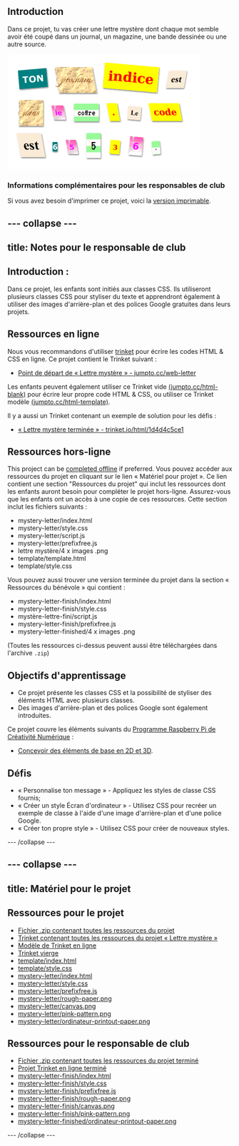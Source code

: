 ## Introduction

Dans ce projet, tu vas créer une lettre mystère dont chaque mot semble avoir été coupé dans un journal, un magazine, une bande dessinée ou une autre source.

![capture d'écran](images/letter-final.png)

### Informations complémentaires pour les responsables de club

Si vous avez besoin d'imprimer ce projet, voici la [version imprimable](https://projects.raspberrypi.org/en/projects/mystery-letter/print).

## \--- collapse \---

## title: Notes pour le responsable de club

## Introduction :

Dans ce projet, les enfants sont initiés aux classes CSS. Ils utiliseront plusieurs classes CSS pour styliser du texte et apprendront également à utiliser des images d'arrière-plan et des polices Google gratuites dans leurs projets.

## Ressources en ligne

Nous vous recommandons d'utiliser [trinket](https://trinket.io/) pour écrire les codes HTML & CSS en ligne. Ce projet contient le Trinket suivant :

* [Point de départ de « Lettre mystère » - jumpto.cc/web-letter](http://jumpto.cc/web-letter)

Les enfants peuvent également utiliser ce Trinket vide [(jumpto.cc/html-blank)](http://jumpto.cc/html-blank) pour écrire leur propre code HTML & CSS, ou utiliser ce Trinket modèle [(jumpto.cc/html-template)](http://jumpto.cc/html-template).

Il y a aussi un Trinket contenant un exemple de solution pour les défis :

* [« Lettre mystère terminée » - trinket.io/html/1d4d4c5ce1](https://trinket.io/html/1d4d4c5ce1)

## Ressources hors-ligne

This project can be [completed offline](https://rpf.io/html-offline) if preferred. Vous pouvez accéder aux ressources du projet en cliquant sur le lien « Matériel pour projet ». Ce lien contient une section "Ressources du projet" qui inclut les ressources dont les enfants auront besoin pour compléter le projet hors-ligne. Assurez-vous que les enfants ont un accès à une copie de ces ressources. Cette section inclut les fichiers suivants :

* mystery-letter/index.html
* mystery-letter/style.css
* mystery-letter/script.js
* mystery-letter/prefixfree.js
* lettre mystère/4 x images .png
* template/template.html
* template/style.css

Vous pouvez aussi trouver une version terminée du projet dans la section « Ressources du bénévole » qui contient :

* mystery-letter-finish/index.html
* mystery-letter-finish/style.css
* mystère-lettre-fini/script.js
* mystery-letter-finish/prefixfree.js
* mystery-letter-finished/4 x images .png

(Toutes les ressources ci-dessus peuvent aussi être téléchargées dans l'archive `.zip`)

## Objectifs d'apprentissage

* Ce projet présente les classes CSS et la possibilité de styliser des éléments HTML avec plusieurs classes.
* Des images d'arrière-plan et des polices Google sont également introduites. 

Ce projet couvre les éléments suivants du [Programme Raspberry Pi de Créativité Numérique](http://rpf.io/curriculum) :

* [Concevoir des éléments de base en 2D et 3D](https://www.raspberrypi.org/curriculum/design/creator).

## Défis

* « Personnalise ton message » - Appliquez les styles de classe CSS fournis;
* « Créer un style Écran d'ordinateur » - Utilisez CSS pour recréer un exemple de classe à l'aide d'une image d'arrière-plan et d'une police Google. 
* « Créer ton propre style » - Utilisez CSS pour créer de nouveaux styles.

\--- /collapse \---

## \--- collapse \---

## title: Matériel pour le projet

## Ressources pour le projet

* [Fichier .zip contenant toutes les ressources du projet](https://rpf.io/p/en/mystery-letter-go)
* [Trinket contenant toutes les ressources du projet « Lettre mystère »](http://jumpto.cc/web-letter)
* [Modèle de Trinket en ligne](http://jumpto.cc/trinket-template)
* [Trinket vierge](http://jumpto.cc/trinket-blank)
* [template/index.html](resources/template-index.html)
* [template/style.css](resources/template-style.css)
* [mystery-letter/index.html](resources/mystery-letter-index.html)
* [mystery-letter/style.css](resources/mystery-letter-style.css)
* [mystery-letter/prefixfree.js](resources/mystery-letter-prefixfree.js)
* [mystery-letter/rough-paper.png](resources/mystery-letter-rough-paper.png)
* [mystery-letter/canvas.png](resources/mystery-letter-canvas.png)
* [mystery-letter/pink-pattern.png](resources/mystery-letter-pink-pattern.png)
* [mystery-letter/ordinateur-printout-paper.png](resources/mystery-letter-computer-printout-paper.png)

## Ressources pour le responsable de club

* [Fichier .zip contenant toutes les ressources du projet terminé](https://rpf.io/p/en/mystery-letter-go)
* [Projet Trinket en ligne terminé](https://trinket.io/html/1d4d4c5ce1)
* [mystery-letter-finish/index.html](resources/mystery-letter-finished-index.html)
* [mystery-letter-finish/style.css](resources/mystery-letter-finished-style.css)
* [mystery-letter-finish/prefixfree.js](resources/mystery-letter-finished-prefixfree.js)
* [mystery-letter-finish/rough-paper.png](resources/mystery-letter-finished-rough-paper.png)
* [mystery-letter-finish/canvas.png](resources/mystery-letter-finished-canvas.png)
* [mystery-letter-finish/pink-pattern.png](resources/mystery-letter-finished-pink-pattern.png)
* [mystery-letter-finished/ordinateur-printout-paper.png](resources/mystery-letter-finished-computer-printout-paper.png)

\--- /collapse \---